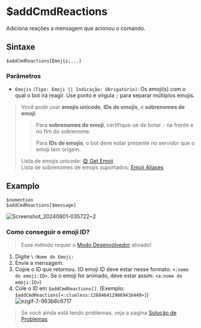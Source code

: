 # $addCmdReactions
Adiciona reações a mensagem que acionou o comando.

## Sintaxe
```
$addCmdReactions[Emojis;...]
```

### Parâmetros 
- `Emojis` `(Tipo: Emoji || Indicação: Obrigatório)`: Os emoji(s) com o qual o bot irá reagir. Use ponto e vírgula `;` para separar múltiplos emojis.
> Você pode usar **emojis unicode**, **IDs de emojis**, e **sobrenomes de emoji**.
> 
> > Para **sobrenomes de emoji**, certifique-se de botar `:` na frente e no fim do sobrenome.
> >
> > Para **IDs de emojis**, o bot deve estar presente no servidor que o emoji tem origem.
> 
> Lista de emojis unicode: [😋 Get Emoji](https://getemoji.com) \
> Lista de sobrenomes de emojis suportados: [Emoji Aliases](https://botdesignerdiscord.com/public/emoji_alias_list)

## Examplo
```
$nomention
$addCmdReactions[$message]
```
![Screenshot_20240801-035722~2](https://github.com/user-attachments/assets/9b9ebbf4-f984-4ecb-80ba-378008f47ba2)


### Como conseguir o emoji ID?

> Esse método requer o [Modo Desenvolvedor](https://support.discord.com/hc/en-us/articles/206346498-Where-can-I-find-my-User-Server-Message-ID-) ativado!

1. Digite `\:Nome do Emoji:`
2. Envie a mensagem.
3. Copie o ID que retornou. (O emoji ID deve estar nesse formato: `<:nome do emoji:ID>`. Se o emoji for animado, deve estar assim: `<a:nome do emoji:ID>`)
4. Cole o ID em `$addCmdReactions[]`. (Exemplo: `$addCmdReactions[<:clueless:1268464129069416449>]`)
![ezgif-7-963b6c6717](https://github.com/user-attachments/assets/a07916b5-48d8-40b4-adc1-b7b1d185884b)



> Se você ainda está tendo problemas, veja a pagina [Solução de Problemas](../resources/troubleshooting.md#the-bot-fails-to-add-reactions) 
